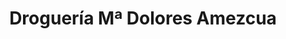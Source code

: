 ---
title: "Droguería Mª Dolores Amezcua"
url: /bedmar/drogueria-ma-dolores-amezcua/
shop: Drogerie
---